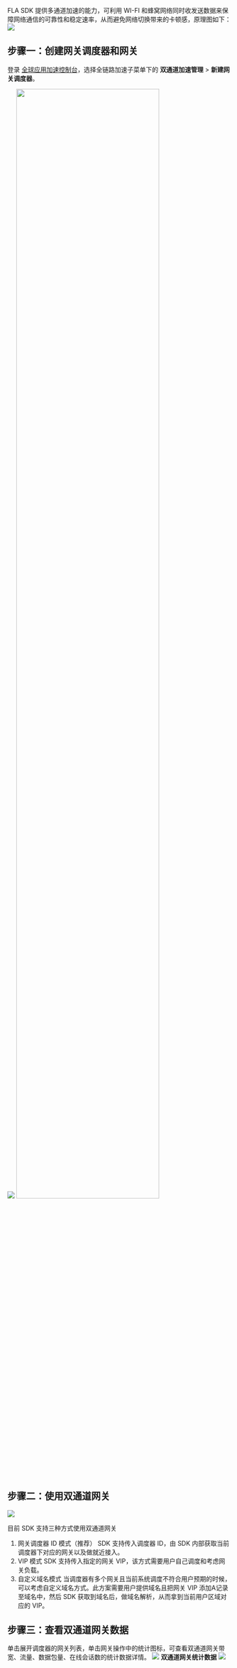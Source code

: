 FLA SDK 提供多通道加速的能力，可利用 WI-FI 和蜂窝网络同时收发送数据来保障网络通信的可靠性和稳定速率，从而避免网络切换带来的卡顿感，原理图如下：
![](https://qcloudimg.tencent-cloud.cn/raw/e262f4d503598fc11beb0bafbc41cdb6.png)

 
## 步骤一：创建网关调度器和网关
登录 [全球应用加速控制台](https://console.cloud.tencent.com/gaap)，选择全链路加速子菜单下的 **双通道加速管理** > **新建网关调度器**。

![](https://qcloudimg.tencent-cloud.cn/raw/5e53c53665223f4efcbe5cdcde8ae5a9.png)
<img src="https://qcloudimg.tencent-cloud.cn/raw/3de8233cad1efb85e4f41037127d52de.png" width="80%">


## 步骤二：使用双通道网关
![](https://qcloudimg.tencent-cloud.cn/raw/2faba2f6ac2e1e535b2f1b0beebf374b.png)

目前 SDK 支持三种方式使用双通道网关
1.  网关调度器 ID 模式（推荐）
SDK 支持传入调度器 ID，由 SDK 内部获取当前调度器下对应的网关以及做就近接入。
2.  VIP 模式
SDK 支持传入指定的网关 VIP，该方式需要用户自己调度和考虑网关负载。
3.  自定义域名模式
当调度器有多个网关且当前系统调度不符合用户预期的时候，可以考虑自定义域名方式。此方案需要用户提供域名且把网关 VIP 添加A记录至域名中，然后 SDK 获取到域名后，做域名解析，从而拿到当前用户区域对应的 VIP。

##  步骤三：查看双通道网关数据
单击展开调度器的网关列表，单击网关操作中的统计图标，可查看双通道网关带宽、流量、数据包量、在线会话数的统计数据详情。
![](https://qcloudimg.tencent-cloud.cn/raw/a15305cf0417bd6025dca771243cba03.png)
**双通道网关统计数据**
![](https://qcloudimg.tencent-cloud.cn/raw/fbf1d2f7e9ac260a4157513a34cafbaf.png)

